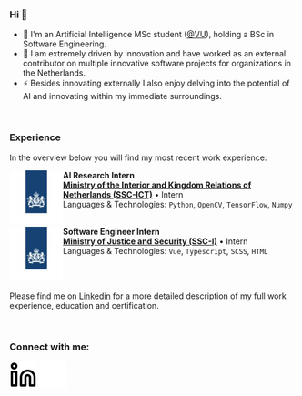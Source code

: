 ### Hi 👋
- 🔭 I'm an Artificial Intelligence MSc student ([@VU](https://vu.nl/en/education/master/artificial-intelligence)), holding a BSc in Software Engineering.
- 🌱 I am extremely driven by innovation and have worked as an external contributor on multiple innovative software projects for organizations in the Netherlands.
- ⚡ Besides innovating externally I also enjoy delving into the potential of AI and innovating within my immediate surroundings.

<br/>

### Experience
In the overview below you will find my most recent work experience:

[<img align="left" height="94px" width="94px" alt="SSC-ICT" src="./img/RO.jpeg"/>](https://www.ssc-ict.nl/)

**AI Research Intern** \
[**Ministry of the Interior and Kingdom Relations of Netherlands (SSC-ICT)**](https://www.ssc-ict.nl/) • Intern \
Languages & Technologies: `Python`, `OpenCV`, `TensorFlow`, `Numpy` \
<br/>

[<img align="left" height="94px" width="94px" alt="SSC-I" src="./img/RO.jpeg"/>](https://www.justitieleictorganisatie.nl/)

**Software Engineer Intern** \
[**Ministry of Justice and Security (SSC-I)**](https://www.justitieleictorganisatie.nl/) • Intern \
Languages & Technologies: `Vue`, `Typescript`, `SCSS`, `HTML` \
<br/>

<br/>

Please find me on [Linkedin](https://linkedin.com/in/cedrick-m) for a more detailed description of my full work experience, education and certification.

<br/>

### Connect with me:

[![website](./img/linkedin-light.svg)](https://linkedin.com/in/cedrick-m#gh-light-mode-only)
[![website](./img/linkedin-dark.svg)](https://linkedin.com/in/cedrick-m#gh-dark-mode-only)
